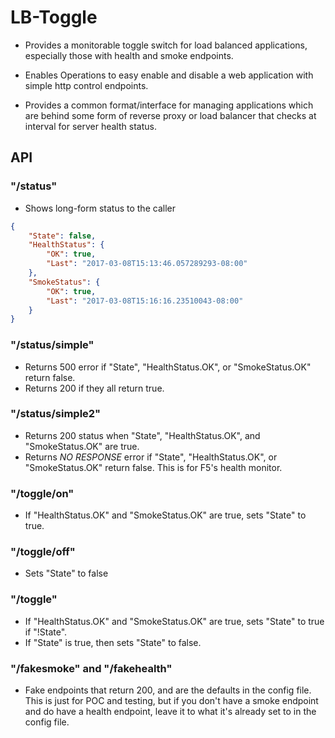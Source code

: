 # LB-Toggle

- Provides a monitorable toggle switch for load balanced applications, especially those with health and smoke endpoints.

- Enables Operations to easy enable and disable a web application with simple http control endpoints.

- Provides a common format/interface for managing applications which are behind some form of reverse proxy or load balancer that checks at interval for server health status.

## API

### "/status"

- Shows long-form status to the caller

``` json
{
    "State": false,
    "HealthStatus": {
        "OK": true,
        "Last": "2017-03-08T15:13:46.057289293-08:00"
    },
    "SmokeStatus": {
        "OK": true,
        "Last": "2017-03-08T15:16:16.23510043-08:00"
    }
}
```

### "/status/simple"

- Returns 500 error if "State", "HealthStatus.OK", or "SmokeStatus.OK" return false.
- Returns 200 if they all return true.

### "/status/simple2"

- Returns 200 status when "State", "HealthStatus.OK", and "SmokeStatus.OK" are true.
- Returns *NO RESPONSE* error if "State", "HealthStatus.OK", or "SmokeStatus.OK" return false.  This is for F5's health monitor.

### "/toggle/on"

- If "HealthStatus.OK" and "SmokeStatus.OK" are true, sets "State" to true.

### "/toggle/off"

- Sets "State" to false

### "/toggle"

- If "HealthStatus.OK" and "SmokeStatus.OK" are true, sets "State" to true if "!State".
- If "State" is true, then sets "State" to false.

### "/fakesmoke" and "/fakehealth"

- Fake endpoints that return 200, and are the defaults in the config file.  This is just for POC and testing, but if you don't have a smoke endpoint and do have a health endpoint, leave it to what it's already set to in the config file.
